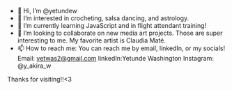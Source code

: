- 👋 Hi, I’m @yetundew
- 👀 I’m interested in crocheting, salsa dancing, and astrology.
- 🌱 I’m currently learning JavaScript and in flight attendant training!
- 💞️ I’m looking to collaborate on new media art projects. Those are super interesting to me. My favorite artist is Claudia Maté.
- 📫 How to reach me: You can reach me by email, linkedIn, or my socials!
                      Email: yetwas2@gmail.com
                      linkedIn:Yetunde Washington
                      Instagram: @y_akira_w

Thanks for visiting!!<3
